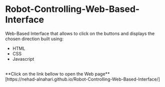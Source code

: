 # Robot-Controlling-Web-Based-Interface


Web-Based Interface that allows to click on the buttons and displays the chosen direction 
built using:
* HTML
* CSS
* Javascript

<br /> 
**Click on the link bellow to open the Web page** <br />
 [https://nehad-alnahari.github.io/Robot-Controlling-Web-Based-Interface/]
